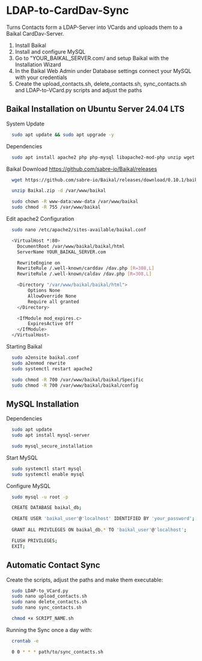 # LDAP-to-CardDav-Sync

Turns Contacts form a LDAP-Server into VCards and uploads them to a Baikal CardDav-Server.
  1. Install Baikal
  2. Install and configure MySQL
  3. Go to "YOUR_BAIKAL_SERVER.com/ and setup Baikal with the Installation Wizard
  4. In the Baikal Web Admin under Database settings connect your MySQL with your credentials
  5. Create the upload_contacts.sh, delete_contacts.sh, sync_contacts.sh and LDAP-to-VCard.py scripts and adjust the paths
## Baikal Installation on Ubuntu Server 24.04 LTS

System Update
```bash
  sudo apt update && sudo apt upgrade -y
```
Dependencies
```bash
  sudo apt install apache2 php php-mysql libapache2-mod-php unzip wget curl
```
Baikal Download https://github.com/sabre-io/Baikal/releases
```bash
  wget https://github.com/sabre-io/Baikal/releases/download/0.10.1/baikal-0.10.1.zip
```
```bash
  unzip Baikal.zip -d /var/www/baikal
```
```bash
  sudo chown -R www-data:www-data /var/www/baikal
  sudo chmod -R 755 /var/www/baikal
```
Edit apache2 Configuration
```bash
  sudo nano /etc/apache2/sites-available/baikal.conf
```
```bash
  <VirtualHost *:80>
    DocumentRoot /var/www/baikal/baikal/html
    ServerName YOUR_BAIKAL_SERVER.com

    RewriteEngine on
    RewriteRule /.well-known/carddav /dav.php [R=308,L]
    RewriteRule /.well-known/caldav /dav.php [R=308,L]

    <Directory "/var/www/baikal/baikal/html">
        Options None
        AllowOverride None
        Require all granted
    </Directory>

    <IfModule mod_expires.c>
        ExpiresActive Off
    </IfModule>
  </VirtualHost>
```
Starting Baikal
```bash
  sudo a2ensite baikal.conf
  sudo a2enmod rewrite
  sudo systemctl restart apache2

  sudo chmod -R 700 /var/www/baikal/baikal/Specific
  sudo chmod -R 700 /var/www/baikal/baikal/config
```
## MySQL Installation
Dependencies
```bash
  sudo apt update
  sudo apt install mysql-server
```
```bash
  sudo mysql_secure_installation
```
Start MySQL
```bash
  sudo systemctl start mysql
  sudo systemctl enable mysql
```
Configure MySQL
```bash
  sudo mysql -u root -p
```
```bash
  CREATE DATABASE baikal_db;

  CREATE USER 'baikal_user'@'localhost' IDENTIFIED BY 'your_password';
  
  GRANT ALL PRIVILEGES ON baikal_db.* TO 'baikal_user'@'localhost';

  FLUSH PRIVILEGES;
  EXIT;
```
## Automatic Contact Sync
Create the scripts, adjust the paths and make them executable: 

```bash
  sudo LDAP-to_VCard.py
  sudo nano upload_contacts.sh
  sudo nano delete_contacts.sh
  sudo nano sync_contacts.sh
```
```bash
  chmod +x SCRIPT_NAME.sh
```
Running the Sync once a day with:
```bash
  crontab -e

  0 0 * * * path/to/sync_contacts.sh
```
